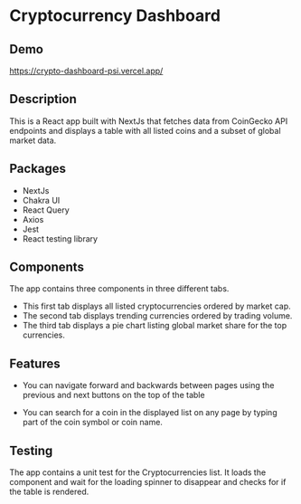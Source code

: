 # Cryptocurrency Dashboard

## Demo

https://crypto-dashboard-psi.vercel.app/

## Description

This is a React app built with NextJs that fetches data from CoinGecko API endpoints and displays a table with all listed coins and a subset of global market data.

## Packages

- NextJs
- Chakra UI
- React Query
- Axios
- Jest
- React testing library

## Components

The app contains three components in three different tabs.

- This first tab displays all listed cryptocurrencies ordered by market cap.
- The second tab displays trending currencies ordered by trading volume.
- The third tab displays a pie chart listing global market share for the top currencies.

## Features

- You can navigate forward and backwards between pages using the previous and next buttons on the top of the table

- You can search for a coin in the displayed list on any page by typing part of the coin symbol or coin name.

## Testing

The app contains a unit test for the Cryptocurrencies list. It loads the component and wait for the loading spinner to disappear and checks for if the table is rendered.
